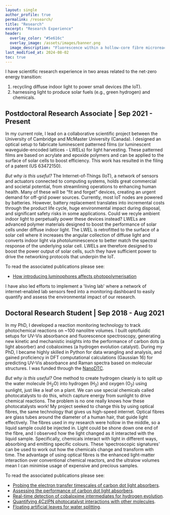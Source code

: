 ```yaml
---
layout: single
author_profile: true
permalink: /research/
title: "Research"
excerpt: "Research Experience"
header:
  overlay_color: "#5e616c"
  overlay_image: /assets/images/banner.png
  image_description: "Fluorescence within a hollow-core fibre microreactor."
last_modified_at: 2024-08-02
toc: true
---
```

I have scientific research experience in two areas related to the net-zero energy transition: 
1. recycling diffuse indoor light to power small devices (the IoT).
2. harnessing light to produce solar fuels (e.g., green hydrogen) and chemicals. 

## Postdoctoral Research Associate | Sep 2021 - Present
In my current role, I lead on a collaborative scientific project between the University of Cambridge and McMaster University (Canada). I designed an optical setup to fabricate luminescent patterned films (or luminescent waveguide-encoded lattices - LWELs) for light harvesting. These patterned films are based on acrylate and epoxide polymers and can be applied to the surface of solar cells to boost efficiency. This work has resulted in the filing of a patent (US 63472150). 

*But why is this useful?* The Internet-of-Things (IoT), a network of sensors and actuators connected to computing systems, holds great commercial and societal potential, from streamlining operations to enhancing human health. Many of these will be “fit and forget” devices, creating an urgent demand for off-grid power sources. Currently, most IoT nodes are powered by batteries. However, battery replacement translates into incremental costs through the product life cycle, huge environmental impact during disposal, and significant safety risks in some applications. Could we recyle ambient indoor light to perpetually power these devices instead? LWELs are advanced polymer materials designed to boost the performance of solar cells under diffuse indoor light. The LWEL is retrofitted to the surface of a solar cell where it increases the angular collection of diffuse light and converts indoor light via photoluminescence to better match the spectral response of the underlying solar cell. LWELs are therefore designed to boost the power output of solar cells, such they have sufficient power to drive the networking protocols that underpin the IoT.

To read the associated publications please see:
* [How introducing luminophores affects photopolymerisation](https://doi.org/10.1021/acsapm.4c00484)

I have also led efforts to implement a 'living lab' where a network of internet-enabled lab sensors feed into a monitoring dashboard to easily quantify and assess the environmental impact of our research.

## Doctoral Research Student | Sep 2018 - Aug 2021
In my PhD, I developed a reaction monitoring technology to track photochemical reactions on ~100 nanolitre volumes. I built optofluidic setups for UV-Vis absorbance and fluorescence spectroscopy, generating new kinetic and mechanistic insights into the performance of carbon dots (a light absorber) and cobaloximes (a hydrogen evolution catalyst). During my PhD, I became highly skilled in Python for data wrangling and analysis, and gained proficiency in DFT computational calculations (Gaussian 16) for predicting UV-Vis absorbance and Raman spectra based on molecular structures. I was funded through the [NanoDTC](https://www.nanodtc.cam.ac.uk/).

*But why is this useful?* One method to create hydrogen cleanly is to split up the water molecule (H<sub>2</sub>O) into hydrogen (H<sub>2</sub>) and oxygen (O<sub>2</sub>) using sunlight, just like a leaf on a plant. We can use special chemicals called photocatalysts to do this, which capture energy from sunlight to drive chemical reactions. The problem is no one really knows how these photocatalysts work! My project seeked to change this by using optical fibres, the same technology that gives us high-speed internet. Optical fibres are glass tubes around the diameter of a human hair, that guide light effectively. The fibres used in my research were hollow in the middle, so a liquid sample could be injected in. Light could be shone down one end of the fibre, and I observed how the light changed as it interacted with the liquid sample. Specifically, chemicals interact with light in different ways, absorbing and emitting specific colours. These ‘spectroscopic signatures’ can be used to work out how the chemicals change and transform with time. The advantage of using optical fibres is the enhanced light-matter interaction over conventional chemical reactors, and the ultralow volumes mean I can minimise usage of expensive and precious samples.

To read the associated publications please see:
* [Probing the electron transfer timescales of carbon dot light absorbers](https://doi.org/10.1021/acscatal.4c02327).
* [Assessing the performance of carbon dot light absorbers](https://doi.org/10.1021/acscatal.3c02212).
* [Real-time detection of cobaloxime intermediates for hydrogen evolution](https://doi.org/10.1002/ange.202214788).
* [Quantifying 4CzIPN photocatalyst interactions with other molecules](https://doi.org/10.1039/D2CC03996F).
* [Floating artificial leaves for water splitting](https://doi.org/10.1038/s41586-022-04978-6). 